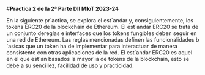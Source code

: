 #**Practica 2 de la 2ª Parte DII MIoT 2023-24**

En la siguiente pr´actica, se explora el est´andar y, consiguientemente, los tokens
ERC20 de la blockchain de Ethereum.
El est´andar ERC20 se trata de un conjunto dereglas e interfaces que los tokens
fungibles deben seguir en una red de Ethereum. Las reglas mencionadas
definen las funcionalidades b´asicas que un token ha de implementar para interactuar
de manera consistente con otras aplicaciones de la red.
El est´andar ERC20 es aquel en el que est´an basados la mayor´ıa de tokens
de la blockchain, esto se debe a su sencillez, facilidad de uso y practicidad.
